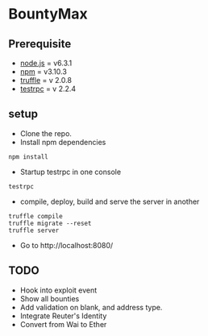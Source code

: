 # BountyMax

## Prerequisite

- [node.js](https://nodejs.org/en) = v6.3.1
- [npm](http://npmjs.com) = v3.10.3
- [truffle](http://truffle.readthedocs.org) = v 2.0.8
- [testrpc](https://github.com/ethereumjs/testrpc) = v 2.2.4

## setup

- Clone the repo.
- Install npm dependencies

```
npm install
```
- Startup testrpc in one console

```
testrpc
```

- compile, deploy, build and serve the server in another

```
truffle compile
truffle migrate --reset
truffle server
```

- Go to http://localhost:8080/


## TODO

- Hook into exploit event
- Show all bounties
- Add validation on blank, and address type.
- Integrate Reuter's Identity
- Convert from Wai to Ether
